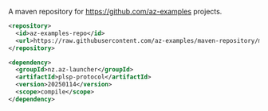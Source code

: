 A maven repository for https://github.com/az-examples projects.

```xml
<repository>
  <id>az-examples-repo</id>
  <url>https://raw.githubusercontent.com/az-examples/maven-repository/master/</url>
</repository>
```

```xml
<dependency>
  <groupId>nz.az-launcher</groupId>
  <artifactId>plsp-protocol</artifactId>
  <version>20250114</version>
  <scope>compile</scope>
</dependency>
```
